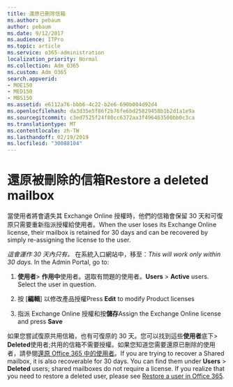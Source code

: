 ```yaml
---
title: 還原已刪除信箱
ms.author: pebaum
author: pebaum
ms.date: 9/12/2017
ms.audience: ITPro
ms.topic: article
ms.service: o365-administration
localization_priority: Normal
ms.collection: Adm_O365
ms.custom: Adm_O365
search.appverid:
- MOE150
- MED150
- MBS150
ms.assetid: e6112a76-bbb6-4c22-b2e6-690b004d92d4
ms.openlocfilehash: da3d35e5f86f2b76fe6bd25829458b1b2d1a1e9a
ms.sourcegitcommit: c3ed7525f24f80cc6372aa3f496463500bb0c3ca
ms.translationtype: MT
ms.contentlocale: zh-TW
ms.lasthandoff: 02/19/2019
ms.locfileid: "30088104"
---
```

# <a name="restore-a-deleted-mailbox"></a><span data-ttu-id="dfc5f-102">還原被刪除的信箱</span><span class="sxs-lookup"><span data-stu-id="dfc5f-102">Restore a deleted mailbox</span></span>

<span data-ttu-id="dfc5f-103">當使用者將會遺失其 Exchange Online 授權時，他們的信箱會保留 30 天和可復原只需要重新指派授權給使用者。</span><span class="sxs-lookup"><span data-stu-id="dfc5f-103">When the user loses its Exchange Online license, their mailbox is retained for 30 days and can be recovered by simply re-assigning the license to the user.</span></span>
  
 <span data-ttu-id="dfc5f-p101">*這會運作 30 天內只有。* 在系統入口網站中，移至：</span><span class="sxs-lookup"><span data-stu-id="dfc5f-p101">*This will work only within 30 days.*  In the Admin Portal, go to:</span></span> 
  
1. <span data-ttu-id="dfc5f-p102">**使用者**\> **作用中**使用者。選取有問題的使用者。</span><span class="sxs-lookup"><span data-stu-id="dfc5f-p102">**Users** \> **Active** users. Select the user in question.</span></span> 
    
2. <span data-ttu-id="dfc5f-108">按 [**編輯**] 以修改產品授權</span><span class="sxs-lookup"><span data-stu-id="dfc5f-108">Press **Edit** to modify Product licenses</span></span> 
    
3. <span data-ttu-id="dfc5f-109">指派 Exchange Online 授權和按**儲存**</span><span class="sxs-lookup"><span data-stu-id="dfc5f-109">Assign the Exchange Online license and press **Save**</span></span>
    
<span data-ttu-id="dfc5f-p103">如果您嘗試復原共用信箱，也有可復原的 30 天。您可以找到這些**使用者**底下\> **Deleted**使用者;共用的信箱不需要授權。如果您知道您需要還原已刪除的使用者，請參閱[還原 Office 365 中的使用者](https://docs.microsoft.com/en-us/office365/admin/add-users/restore-user)。</span><span class="sxs-lookup"><span data-stu-id="dfc5f-p103">If you are trying to recover a Shared mailbox, it is also recoverable for 30 days. You can find them under **Users** \> **Deleted** users; shared mailboxes do not require a license. If you realize that you need to restore a deleted user, please see [Restore a user in Office 365](https://docs.microsoft.com/en-us/office365/admin/add-users/restore-user).</span></span>
  


